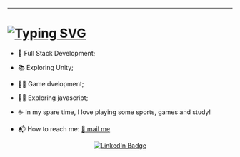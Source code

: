 

---
<h1>
<a href="https://git.io/typing-svg"><img src="https://readme-typing-svg.herokuapp.com?font=Fira+Code&size=30&pause=1000&color=67D7B0&width=435&lines=About+Me" alt="Typing SVG" /></a>
</h1>

- :rocket: Full Stack Development;


- :books: Exploring Unity;

- :surfing_woman: Game dvelopment;

- :surfing_woman: Exploring javascript;


- :coffee: In my spare time, I love playing some sports, games and study!
- :mailbox_with_mail:	How to reach me:
<a href="mailto:danieltrujillo902@gmail.com"> :email: mail me </a>


<div id="badges" align="center">
  <a href="https://www.linkedin.com/in/julian-trujillo-92b0b8143/">
  <img src="https://img.shields.io/badge/LinkedIn-blue?style=for-the-badge&logo=linkedin&logoColor=white" alt="LinkedIn Badge"/>
  </a>
  
</div>



